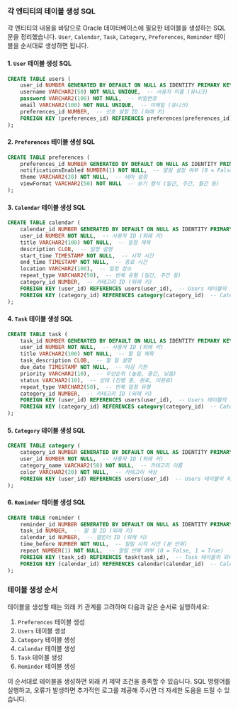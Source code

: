 ### 각 엔티티의 테이블 생성 SQL

각 엔티티의 내용을 바탕으로 Oracle 데이터베이스에 필요한 테이블을 생성하는 SQL 문을 정리했습니다. `User`, `Calendar`, `Task`, `Category`, `Preferences`, `Reminder` 테이블을 순서대로 생성하면 됩니다.

#### 1. `User` 테이블 생성 SQL
```sql
CREATE TABLE users (
    user_id NUMBER GENERATED BY DEFAULT ON NULL AS IDENTITY PRIMARY KEY, -- 사용자 ID (Primary Key)
    username VARCHAR2(50) NOT NULL UNIQUE,  -- 사용자 이름 (유니크)
    password VARCHAR2(100) NOT NULL,  -- 비밀번호
    email VARCHAR2(100) NOT NULL UNIQUE,  -- 이메일 (유니크)
    preferences_id NUMBER,  -- 선호 설정 ID (외래 키)
    FOREIGN KEY (preferences_id) REFERENCES preferences(preferences_id)  -- Preferences 테이블의 외래 키 설정
);
```

#### 2. `Preferences` 테이블 생성 SQL
```sql
CREATE TABLE preferences (
    preferences_id NUMBER GENERATED BY DEFAULT ON NULL AS IDENTITY PRIMARY KEY,  -- 선호 설정 ID (Primary Key)
    notificationsEnabled NUMBER(1) NOT NULL,  -- 알림 설정 여부 (0 = False, 1 = True)
    theme VARCHAR2(20) NOT NULL,  -- 테마 설정
    viewFormat VARCHAR2(50) NOT NULL  -- 보기 형식 (일간, 주간, 월간 등)
);
```

#### 3. `Calendar` 테이블 생성 SQL
```sql
CREATE TABLE calendar (
    calendar_id NUMBER GENERATED BY DEFAULT ON NULL AS IDENTITY PRIMARY KEY,  -- 캘린더 ID (Primary Key)
    user_id NUMBER NOT NULL,  -- 사용자 ID (외래 키)
    title VARCHAR2(100) NOT NULL,  -- 일정 제목
    description CLOB,  -- 일정 설명
    start_time TIMESTAMP NOT NULL,  -- 시작 시간
    end_time TIMESTAMP NOT NULL,  -- 종료 시간
    location VARCHAR2(100),  -- 일정 장소
    repeat_type VARCHAR2(50),  -- 반복 유형 (일간, 주간 등)
    category_id NUMBER,  -- 카테고리 ID (외래 키)
    FOREIGN KEY (user_id) REFERENCES users(user_id),  -- Users 테이블의 외래 키 설정
    FOREIGN KEY (category_id) REFERENCES category(category_id)  -- Category 테이블의 외래 키 설정
);
```

#### 4. `Task` 테이블 생성 SQL
```sql
CREATE TABLE task (
    task_id NUMBER GENERATED BY DEFAULT ON NULL AS IDENTITY PRIMARY KEY,  -- 할 일 ID (Primary Key)
    user_id NUMBER NOT NULL,  -- 사용자 ID (외래 키)
    title VARCHAR2(100) NOT NULL,  -- 할 일 제목
    task_description CLOB,  -- 할 일 설명
    due_date TIMESTAMP NOT NULL,  -- 마감 기한
    priority VARCHAR2(10),  -- 우선순위 (높음, 중간, 낮음)
    status VARCHAR2(10),  -- 상태 (진행 중, 완료, 미완료)
    repeat_type VARCHAR2(50),  -- 반복 일정 유형
    category_id NUMBER,  -- 카테고리 ID (외래 키)
    FOREIGN KEY (user_id) REFERENCES users(user_id),  -- Users 테이블의 외래 키 설정
    FOREIGN KEY (category_id) REFERENCES category(category_id)  -- Category 테이블의 외래 키 설정
);
```

#### 5. `Category` 테이블 생성 SQL
```sql
CREATE TABLE category (
    category_id NUMBER GENERATED BY DEFAULT ON NULL AS IDENTITY PRIMARY KEY,  -- 카테고리 ID (Primary Key)
    user_id NUMBER NOT NULL,  -- 사용자 ID (외래 키)
    category_name VARCHAR2(50) NOT NULL,  -- 카테고리 이름
    color VARCHAR2(20) NOT NULL,  -- 카테고리 색상
    FOREIGN KEY (user_id) REFERENCES users(user_id)  -- Users 테이블의 외래 키 설정
);
```

#### 6. `Reminder` 테이블 생성 SQL
```sql
CREATE TABLE reminder (
    reminder_id NUMBER GENERATED BY DEFAULT ON NULL AS IDENTITY PRIMARY KEY,  -- 알림 ID (Primary Key)
    task_id NUMBER,  -- 할 일 ID (외래 키)
    calendar_id NUMBER,  -- 캘린더 ID (외래 키)
    time_before NUMBER NOT NULL,  -- 알림 시작 시간 (분 단위)
    repeat NUMBER(1) NOT NULL,  -- 알림 반복 여부 (0 = False, 1 = True)
    FOREIGN KEY (task_id) REFERENCES task(task_id),  -- Task 테이블의 외래 키 설정
    FOREIGN KEY (calendar_id) REFERENCES calendar(calendar_id)  -- Calendar 테이블의 외래 키 설정
);
```

### 테이블 생성 순서
테이블을 생성할 때는 외래 키 관계를 고려하여 다음과 같은 순서로 실행하세요:

1. `Preferences` 테이블 생성
2. `Users` 테이블 생성
3. `Category` 테이블 생성
4. `Calendar` 테이블 생성
5. `Task` 테이블 생성
6. `Reminder` 테이블 생성

이 순서대로 테이블을 생성하면 외래 키 제약 조건을 충족할 수 있습니다. SQL 명령어를 실행하고, 오류가 발생하면 추가적인 로그를 제공해 주시면 더 자세한 도움을 드릴 수 있습니다.